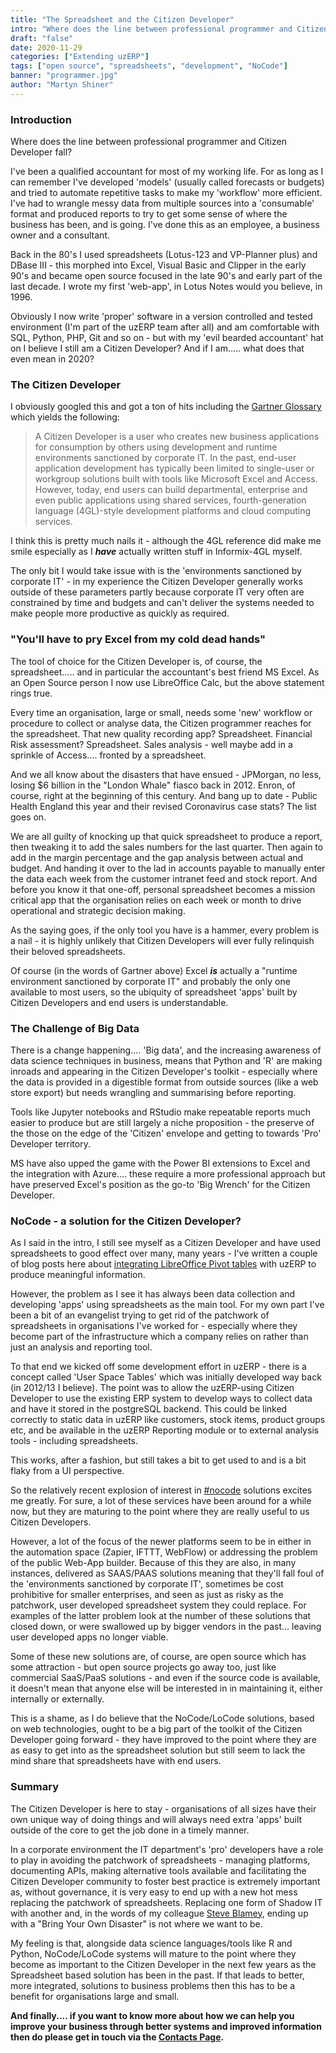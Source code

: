 ```yaml
---
title: "The Spreadsheet and the Citizen Developer"
intro: "Where does the line between professional programmer and Citizen Developer fall?"
draft: "false"
date: 2020-11-29
categories: ["Extending uzERP"]
tags: ["open source", "spreadsheets", "development", "NoCode"]
banner: "programmer.jpg"
author: "Martyn Shiner"
---
```


### Introduction

Where does the line between professional programmer and Citizen Developer fall?

I've been a qualified accountant for most of my working life. For as long as I can remember I've developed 'models' (usually called forecasts or budgets) and tried to automate repetitive tasks to make my 'workflow' more efficient. I've had to wrangle messy data from multiple sources into a 'consumable' format and produced reports to try to get some sense of where the business has been, and is going. I've done this as an employee, a business owner and a consultant.

Back in the 80's I used spreadsheets (Lotus-123 and VP-Planner plus) and DBase III - this morphed into Excel, Visual Basic and Clipper in the early 90's and became open source focused in the late 90's and early part of the last decade. I wrote my first 'web-app', in Lotus Notes would you believe, in 1996.

Obviously I now write 'proper' software in a version controlled and tested environment (I'm part of the uzERP team after all) and am comfortable with SQL, Python, PHP, Git and so on - but with my 'evil bearded accountant' hat on I believe I still am a Citizen Developer? And if I am..... what does that even mean in 2020?

### The Citizen Developer

I obviously googled this and got a ton of hits including the [Gartner Glossary]( https://www.gartner.com/en/information-technology/glossary/Citizen-Developer) which yields the following:

> A Citizen Developer is a user who creates new business applications for consumption by others using development and runtime environments sanctioned by corporate IT. In the past, end-user application development has typically been limited to single-user or workgroup solutions built with tools like Microsoft Excel and Access. However, today, end users can build departmental, enterprise and even public applications using shared services, fourth-generation language (4GL)-style development platforms and cloud computing services.

I think this is pretty much nails it - although the 4GL reference did make me smile especially as I _**have**_ actually written stuff in Informix-4GL myself.

The only bit I would take issue with is the 'environments sanctioned by corporate IT' - in my experience the Citizen Developer generally works outside of these parameters partly because corporate IT very often are constrained by time and budgets and can't deliver the systems needed to make people more productive as quickly as required.

### "You'll have to pry Excel from my cold dead hands"

The tool of choice for the Citizen Developer is, of course, the spreadsheet..... and in particular the accountant's best friend MS Excel. As an Open Source person I now use LibreOffice Calc, but the above statement rings true.

Every time an organisation, large or small, needs some 'new' workflow or procedure to collect or analyse data, the Citizen programmer reaches for the spreadsheet. That new quality recording app? Spreadsheet. Financial Risk assessment? Spreadsheet. Sales analysis - well maybe add in a sprinkle of Access.... fronted by a spreadsheet.

And we all know about the disasters that have ensued - JPMorgan, no less, losing $6 billion in the "London Whale" fiasco back in 2012. Enron, of course, right at the beginning of this century. And bang up to date - Public Health England this year and their revised Coronavirus case stats? The list goes on.

We are all guilty of knocking up that quick spreadsheet to produce a report, then tweaking it to add the sales numbers for the last quarter. Then again to add in the margin percentage and the gap analysis between actual and budget. And handing it over to the lad in accounts payable to manually enter the data each week from the customer intranet feed and stock report. And before you know it that one-off, personal spreadsheet becomes a mission critical app that the organisation relies on each week or month to drive operational and strategic decision making.

As the saying goes, if the only tool you have is a hammer, every problem is a nail - it is highly unlikely that Citizen Developers will ever fully relinquish their beloved spreadsheets.

Of course (in the words of Gartner above) Excel _**is**_ actually a "runtime environment sanctioned by corporate IT" and probably the only one available to most users, so the ubiquity of spreadsheet 'apps' built by Citizen Developers and end users is understandable.

### The Challenge of Big Data

There is a change happening.... 'Big data', and the increasing awareness of data science techniques in business, means that Python and 'R' are making inroads and appearing in the Citizen Developer's toolkit - especially where the data is provided in a digestible format from outside sources (like a web store export) but needs wrangling and summarising before reporting.

Tools like Jupyter notebooks and RStudio make repeatable reports much easier to produce but are still largely a niche proposition - the preserve of the those on the edge of the 'Citizen' envelope and getting to towards 'Pro' Developer territory.

MS have also upped the game with the Power BI extensions to Excel and the integration with Azure.... these require a more professional approach but have preserved Excel's position as the go-to 'Big Wrench' for the Citizen Developer.

### NoCode - a solution for the Citizen Developer?

As I said in the intro, I still see myself as a Citizen Developer and have used spreadsheets to good effect over many, many years - I've written a couple of blog posts here about [integrating LibreOffice Pivot tables](/tags/libreoffice/) with uzERP to produce meaningful information.

However, the problem as I see it has always been data collection and developing 'apps' using spreadsheets as the main tool. For my own part I've been a bit of an evangelist trying to get rid of the patchwork of spreadsheets in organisations I've worked for - especially where they  become part of the infrastructure which a company relies on rather than just an analysis and reporting tool.

To that end we kicked off some development effort in uzERP - there is a concept called 'User Space Tables' which was initially developed way back (in 2012/13 I believe). The point was to allow the uzERP-using Citizen Developer to use the existing ERP system to develop ways to collect data and have it stored in the postgreSQL backend. This could be linked correctly to static data in uzERP like customers, stock items, product groups etc, and be available in the uzERP Reporting module or to external analysis tools - including spreadsheets.

This works, after a fashion, but still takes a bit to get used to and is a bit flaky from a UI perspective.

So the relatively recent explosion of interest in [#nocode](https://www.google.com/search?q=%23nocode&oq=%23nocode&aqs=chrome..69i57j0j0i30l6.3688j0j7&client=ubuntu&sourceid=chrome&ie=UTF-8) solutions excites me greatly. For sure, a lot of these services have been around for a while now, but they are maturing to the point where they are really useful to us Citizen Developers.

However, a lot of the focus of the newer platforms seem to be in either in the automation space (Zapier, IFTTT, WebFlow) or addressing the problem of the public Web-App builder. Because of this they are also, in many instances, delivered as SAAS/PAAS solutions meaning that they'll fall foul of the 'environments sanctioned by corporate IT', sometimes be cost prohibitive for smaller enterprises, and seen as just as risky as the patchwork, user developed spreadsheet system they could replace. For examples of the latter problem look at the number of these solutions that closed down, or were swallowed up by bigger vendors in the past... leaving user developed apps no longer viable.

Some of these new solutions are, of course, are open source which has some attraction - but open source projects go away too, just like commercial SaaS/PaaS solutions - and even if the source code is available, it doesn't mean that anyone else will be interested in in maintaining it, either internally or externally.

This is a shame, as I do believe that the NoCode/LoCode solutions, based on web technologies, ought to be a big part of the toolkit of the Citizen Developer going forward - they have improved to the point where they are as easy to get into as the spreadsheet solution but still seem to lack the mind share that spreadsheets have with end users.

### Summary

The Citizen Developer is here to stay - organisations of all sizes have their own unique way of doing things and will always need extra 'apps' built outside of the core to get the job done in a timely manner.

In a corporate environment the IT department's 'pro' developers have a role to play in avoiding the patchwork of spreadsheets -  managing platforms, documenting APIs, making alternative tools available and facilitating the Citizen Developer community to foster best practice is extremely important as, without governance, it is very easy to end up with a new hot mess replacing the patchwork of spreadsheets. Replacing one form of Shadow IT with another and, in the words of my colleague [Steve Blamey](https://uk.linkedin.com/in/steveblamey), ending up with a "Bring Your Own Disaster" is not where we want to be.

My feeling is that, alongside data science languages/tools like R and Python, NoCode/LoCode systems will mature to the point where they become as important to the Citizen Developer in the next few years as the Spreadsheet based solution has been in the past. If that leads to better, more integrated, solutions to business problems then this has to be a benefit for organisations large and small.

__And finally.... if you want to know more about how we can help you improve your business through better systems and improved information then do please get in touch via the [Contacts Page](/contact/).__